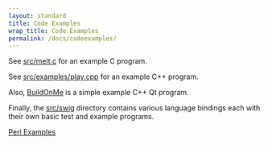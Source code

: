 ```yaml
---
layout: standard
title: Code Examples
wrap_title: Code Examples
permalink: /docs/codeexamples/
---
```


See
[src/melt.c](https://github.com/mltframework/mlt/blob/master/src/melt/melt.c)
for an example C program.

See
[src/examples/play.cpp](https://github.com/mltframework/mlt/blob/master/src/examples/play.cpp)
for an example C++ program.

Also, [BuildOnMe](https://github.com/mltframework/BuildOnMe) is
a simple example C++ Qt program.

Finally, the
[src/swig](https://github.com/mltframework/mlt/blob/master/src/swig)
directory contains various language bindings each with their own basic
test and example programs.

[Perl Examples](perlxamples)
